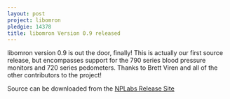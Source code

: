 ```yaml
---
layout: post
project: libomron
pledgie: 14378
title: libomron Version 0.9 released
---
```


libomron version 0.9 is out the door, finally! This is actually our
first source release, but encompasses support for the 790 series blood
pressure monitors and 720 series pedometers. Thanks to Brett Viren and
all of the other contributors to the project!

Source can be downloaded from the [NPLabs Release Site](http://sourceforge.net/projects/nplabs/files/libomron/)
